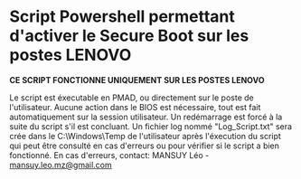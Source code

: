 # Script Powershell permettant d'activer le Secure Boot sur les postes LENOVO

**CE SCRIPT FONCTIONNE UNIQUEMENT SUR LES POSTES LENOVO**

Le script est éxecutable en PMAD, ou directement sur le poste de l'utilisateur. 
Aucune action dans le BIOS est nécessaire, tout est fait automatiquement sur la session utilisateur. 
Un redémarrage est forcé à la suite du script s'il est concluant.
Un fichier log nommé "Log_Script.txt" sera crée dans le C:\Windows\Temp de l'utilisateur après l'éxecution du script qui peut être consulté en cas d'erreurs ou pour vérifier si le script a bien fonctionné.
En cas d'erreurs, contact: MANSUY Léo - mansuy.leo.mz@gmail.com
